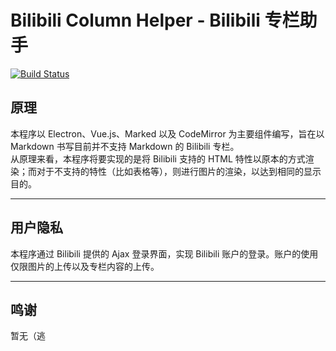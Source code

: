 # Bilibili Column Helper - Bilibili 专栏助手

[![Build Status](https://travis-ci.org/Yesterday17/Bilibili-Column-Helper.svg?branch=master)](https://travis-ci.org/Yesterday17/Bilibili-Column-Helper)

## 原理

本程序以 Electron、Vue.js、Marked 以及 CodeMirror 为主要组件编写，旨在以 Markdown 书写目前并不支持 Markdown 的 Bilibili 专栏。  
从原理来看，本程序将要实现的是将 Bilibili 支持的 HTML 特性以原本的方式渲染；而对于不支持的特性（比如表格等），则进行图片的渲染，以达到相同的显示目的。

---

## 用户隐私

本程序通过 Bilibili 提供的 Ajax 登录界面，实现 Bilibili 账户的登录。账户的使用仅限图片的上传以及专栏内容的上传。

---

## 鸣谢

暂无（逃
